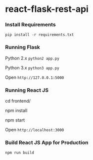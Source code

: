 # react-flask-rest-api

### Install Requirements

`pip install -r requirements.txt`

### Running Flask

Python 2.x
`python2 app.py`

Python 3.x
`python3 app.py`

Open `http://127.0.0.1:5000`

### Running React JS

cd frontend/

npm install

npm start

Open `http://localhost:3000`

### Build React JS App for Production

`npm run build`
